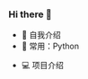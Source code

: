 ### Hi there 👋
<!-- ![](https://github-readme-stats.vercel.app/api?username=mayandev) -->
- 🏢 自我介绍
- 🚀 常用：Python
<!--   ![Python](https://img.shields.io/badge/-Python-8fcfd1?style=plastic&logo=Python) -->
- 💻 项目介绍
<!--
**vtasStu/vtasStu** is a ✨ _special_ ✨ repository because its `README.md` (this file) appears on your GitHub profile.

Here are some ideas to get you started:

- 🔭 I’m currently working on ...
- 🌱 I’m currently learning ...
- 👯 I’m looking to collaborate on ...
- 🤔 I’m looking for help with ...
- 💬 Ask me about ...
- 📫 How to reach me: ...
- 😄 Pronouns: ...
- ⚡ Fun fact: ...
-->

